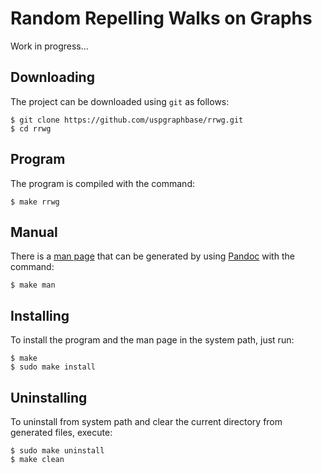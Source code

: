 # Random Repelling Walks on Graphs

Work in progress...

## Downloading

The project can be downloaded using `git` as follows:

````
$ git clone https://github.com/uspgraphbase/rrwg.git
$ cd rrwg
````

## Program

The program is compiled with the command:

````
$ make rrwg
````

## Manual

There is a [man page](rrwg.md) that can be generated by using [Pandoc](https://pandoc.org/)
with the command:

````
$ make man
````

## Installing

To install the program and the man page in the system path, just run:

````
$ make
$ sudo make install
````

## Uninstalling

To uninstall from system path and clear the current directory
from generated files, execute:

````
$ sudo make uninstall
$ make clean
````
